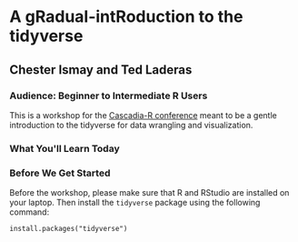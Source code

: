 # A gRadual-intRoduction to the tidyverse

## Chester Ismay and Ted Laderas

### Audience: Beginner to Intermediate R Users

This is a workshop for the [Cascadia-R conference](https://cascadiarconf.com) meant to be a gentle introduction to the tidyverse for data wrangling and visualization. 

### What You'll Learn Today



### Before We Get Started

Before the workshop, please make sure that R and RStudio are installed on your laptop. Then install the `tidyverse` package using the following command:

```
install.packages("tidyverse")
```
